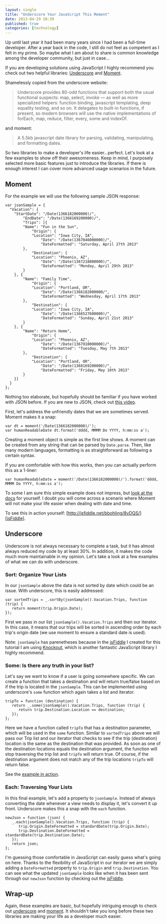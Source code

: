```yaml
---
layout: single
title: "Underscore Your JavaScript This Moment"
date: 2013-04-29 10:39
published: true
categories: [technology]
---
```


Up until last year it had been many years since I had been a full-time developer. After a year back in the code, I still do not feel as competent as I felt in my prime. So maybe what I am about to share is common knowledge among the developer community, but just in case...

 If you are developing solutions using JavaScript I highly recommend you check out two helpful libraries: [Underscore][underscore] and [Moment][moment]. 

Shamelessly copied from the underscore website:

> Underscore provides 80-odd functions that support both the usual functional suspects: map, select, invoke — as well as more specialized helpers: function binding, javascript templating, deep equality testing, and so on. It delegates to built-in functions, if present, so modern browsers will use the native implementations of forEach, map, reduce, filter, every, some and indexOf.

and moment:

> A 5.5kb javascript date library for parsing, validating, manipulating, and formatting dates.

So two libraries to make a developer's life easier...perfect. Let's look at a few examples to show off their awesomeness. Keep in mind, I purposely selected more basic features just to introduce the libraries. If there is enough interest I can cover more advanced usage scenarios in the future.

## Moment

For the example we will use the following sample JSON response:

	var jsonSample = {
	  "Vacation": {
	    "StartDate": "/Date(1366182000000)/",
	        "EndDate": "/Date(1368169200000)/",
	        "Trips": [{
	        "Name": "Fun in the Sun",
	            "Origin": {
	            "Location": "Iowa City, IA",
	                "Date": "/Date(1367046000000)/",
	                "DateFormatted": "Saturday, April 27th 2013"
	        },
	            "Destination": {
	            "Location": "Phoenix, AZ",
	                "Date": "/Date(1367218800000)/",
	                "DateFormatted": "Monday, April 29th 2013"
	        }
	    }, {
	        "Name": "Family Time",
	            "Origin": {
	            "Location": "Portland, OR",
	                "Date": "/Date(1366182000000/",
	                "DateFormatted": "Wednesday, April 17th 2013"
	        },
	            "Destination": {
	            "Location": "Iowa City, IA",
	                "Date": "/Date(1366527600000)/",
	                "DateFormatted": "Sunday, April 21st 2013"
	        }
	    }, {
	        "Name": "Return Home",
	            "Origin": {
	            "Location": "Phoenix, AZ",
	                "Date": "/Date(1367910000000)/",
	                "DateFormatted": "Tuesday, May 7th 2013"
	        },
	            "Destination": {
	            "Location": "Portland, OR",
	                "Date": "/Date(1368169200000)/",
	                "DateFormatted": "Friday, May 10th 2013"
	        }
	    }]
	  }
	};

Nothing too elaborate, but hopefully should be familiar if you have worked with JSON before. If you are new to JSON, check out [this video][4]. 

First, let's address the unfriendly dates that we are sometimes served. Moment makes it a snap:

	var dt = moment('/Date(1366182000000)/');
	var humanReadableDate dt.format('dddd, MMMM Do YYYY, h:mm:ss a');

Creating a moment object is simple as the first line shows. A moment can be created from any string that can be parsed by `Date.parse`. Then, like many modern languages, formatting is as straightforward as following a certain syntax. 

If you are comfortable with how this works, then you can actually perform this as a 1-liner:

	var humanReadableDate = moment('/Date(1366182000000)/').format('dddd, MMMM Do YYYY, h:mm:ss a');

To some I am sure this simple example does not impress, but [look at the docs][5] for yourself. I doubt you will come across a scenario where Moment will not make your life easier when dealing with date and time.

To see this in action yourself: [http://jsfiddle.net/bbohling/8vDQS/][jsFiddle].

## Underscore

Underscore is not always necessary to complete a task, but it has almost always reduced my code by at least 30%. In addition, it makes the code much more maintainable in my opinion. Let's take a look at a few examples of what we can do with underscore.

### Sort: Organize Your Lists

In our `jsonSample` above the data is not sorted by date which could be an issue. With underscore, this is easily addressed:

	var sortedTrips = _.sortBy(jsonSample().Vacation.Trips, function (trip) {
	   return moment(trip.Origin.Date);
	});

First we pass in our list `jsonSample().Vacation.Trips` and then  our iterator. In this case, it means that our trips will be sorted in ascending order by each trip's origin date (we use moment to ensure a standard date is used).

Note: `jsonSample` has parenetheses because in the [jsFiddle][jsFiddle] I created for this tutorial I am using [Knockout][8], which is another fantastic JavaScript library I highly recommend.

### Some: Is there any truth in your list?

Let's say we want to know if a user is going somewhere specific. We can create a function that takes a destination and will return true/false based on if the trip is located in the `jsonSample`. This can be implemented using underscore's `some` function which again takes a list and iterator.

	tripTo = function (destination) {
	   return _.some(jsonSample().Vacation.Trips, function (trip) {
	      return trip.Destination.Location == destination;
	   });
	};  

Here we have a function called `tripTo` that has a destination parameter, which will be used in the `some` function. Similar to `sortedTrips` above we will pass our Trip list and our iterator that checks to see if the trip (destination) location is the same as the destination that was provided. As soon as one of the destination locations equals the destination argument, the function will stop traversing the trip list and `tripTo` will return true. Of course, if the destination argument does not match any of the trip locations `tripTo` will return false.

See the [example in action][jsFiddle].

### Each: Traversing Your Lists

In this final example, let's add a property to `jsonSample`. Instead of always converting the date whenever a view needs to display it, let's convert it up front. Underscore makes this a snap with the `each` function.

	newJson = function (json) {
	   _.each(jsonSample().Vacation.Trips, function (trip) {
	      trip.Origin.DateFormatted = standardDate(trip.Origin.Date);
	      trip.Destination.DateFormatted = standardDate(trip.Destination.Date);
	   });
	   return json;
	};

I'm guessing those comfortable in JavaScript can easily guess what's going on here. Thanks to the flexibility of JavaScript in our iterator we are simply adding a `DateFormatted` property to `trip.Origin` and `trip.Destination`. You can see what the updated `jsonSample` looks like when it has been sent through our `newJson` function by checking out the [jsFiddle][jsFiddle].

## Wrap-up

Again, these examples are basic, but hopefully intriguing enough to check out [underscore][underscore] and [moment][moment]. It shouldn't take you long before these two libraries are making your life as a developer much easier. 







[underscore]:	http://underscorejs.org/
[moment]:	http://momentjs.com/
[4]:	http://www.youtube.com/watch?v=9xXr2EZfDPQ
[5]:	http://momentjs.com/docs/
[jsFiddle]:	http://jsfiddle.net/bbohling/8vDQS/
[8]:	http://knockoutjs.com/
